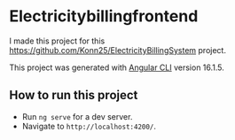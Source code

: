 # Electricitybillingfrontend

I made this project for this https://github.com/Konn25/ElectricityBillingSystem project.
 
This project was generated with [Angular CLI](https://github.com/angular/angular-cli) version 16.1.5.

## How to run this project

- Run `ng serve` for a dev server. 
- Navigate to `http://localhost:4200/`. 
